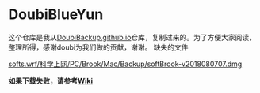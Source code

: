 # DoubiBlueYun

这个仓库是我从[DoubiBackup.github.io](https://github.com/usaweili/doubioBackup.github.io)仓库，复制过来的。为了方便大家阅读，整理所得，感谢doubi为我们做的贡献，谢谢。
缺失的文件

[softs.wrf/科学上网/PC/Brook/Mac/Backup/softBrook-v2018080707.dmg](http://xiaowei.ml/wp-content/uploads/2020/08/Brook-v20180707.zip)

**如果下载失败，请参考[Wiki](github.com/handsomego/DoubiBlueYun)**


